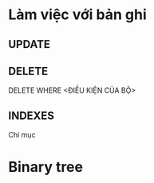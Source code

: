 # Làm việc với bản ghi
## UPDATE
## DELETE
DELETE <TABLE> WHERE <ĐIỀU KIỆN CỦA BỘ>

## INDEXES
Chỉ mục
# Binary tree